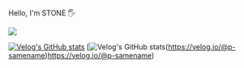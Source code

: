 <p>Hello, I'm STONE 🖐️</p>
<a href="https://www.instagram.com/p_samename" target="blank">
    <img src="https://img.shields.io/badge/instagram-E4405F?style=flat-square&logo=instagram&logoColor=white"/>
</a>

[![Velog's GitHub stats](https://velog-readme-stats.vercel.app/api/badge?name=p-samename)](https://velog.io/@p-samename) 
[![Velog's GitHub stats](https://velog-readme-stats.vercel.app/api?name=p-samename)(https://velog.io/@p-samename)https://velog.io/@p-samename)
